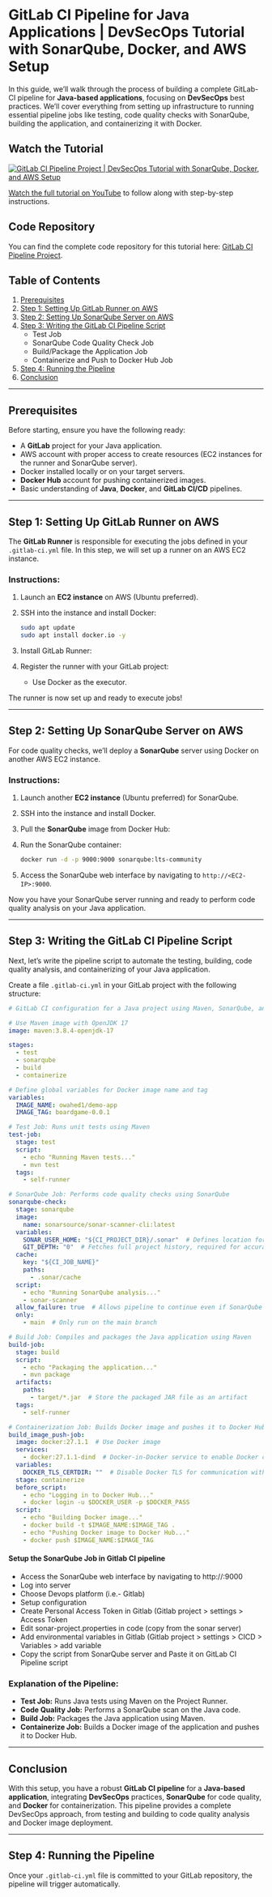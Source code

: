 
# GitLab CI Pipeline for Java Applications | DevSecOps Tutorial with SonarQube, Docker, and AWS Setup

In this guide, we’ll walk through the process of building a complete GitLab-CI pipeline for **Java-based applications**, focusing on **DevSecOps** best practices. We’ll cover everything from setting up infrastructure to running essential pipeline jobs like testing, code quality checks with SonarQube, building the application, and containerizing it with Docker.

## Watch the Tutorial

[![GitLab CI Pipeline Project | DevSecOps Tutorial with SonarQube, Docker, and AWS Setup](https://img.youtube.com/vi/7UZodcpyiNA/0.jpg)](https://youtu.be/7UZodcpyiNA)

[Watch the full tutorial on YouTube](https://youtu.be/7UZodcpyiNA) to follow along with step-by-step instructions.

## Code Repository

You can find the complete code repository for this tutorial here: [GitLab CI Pipeline Project](https://gitlab.com/mir-owahed/Boardgame).

## Table of Contents
1. [Prerequisites](#prerequisites)
2. [Step 1: Setting Up GitLab Runner on AWS](#step-1-setting-up-gitlab-runner-on-aws)
3. [Step 2: Setting Up SonarQube Server on AWS](#step-2-setting-up-sonarqube-server-on-aws)
4. [Step 3: Writing the GitLab CI Pipeline Script](#step-3-writing-the-gitlab-ci-pipeline-script)
   - Test Job
   - SonarQube Code Quality Check Job
   - Build/Package the Application Job
   - Containerize and Push to Docker Hub Job
5. [Step 4: Running the Pipeline](#step-4-running-the-pipeline)
6. [Conclusion](#conclusion)

---

## Prerequisites

Before starting, ensure you have the following ready:
- A **GitLab** project for your Java application.
- AWS account with proper access to create resources (EC2 instances for the runner and SonarQube server).
- Docker installed locally or on your target servers.
- **Docker Hub** account for pushing containerized images.
- Basic understanding of **Java**, **Docker**, and **GitLab CI/CD** pipelines.

---

## Step 1: Setting Up GitLab Runner on AWS

The **GitLab Runner** is responsible for executing the jobs defined in your `.gitlab-ci.yml` file. In this step, we will set up a runner on an AWS EC2 instance.

### Instructions:
1. Launch an **EC2 instance** on AWS (Ubuntu preferred).
2. SSH into the instance and install Docker:
   ```bash
   sudo apt update
   sudo apt install docker.io -y
   ```
3. Install GitLab Runner:
   
4. Register the runner with your GitLab project:
  
   - Use Docker as the executor.
  

The runner is now set up and ready to execute jobs!

---

## Step 2: Setting Up SonarQube Server on AWS

For code quality checks, we’ll deploy a **SonarQube** server using Docker on another AWS EC2 instance.

### Instructions:
1. Launch another **EC2 instance** (Ubuntu preferred) for SonarQube.
2. SSH into the instance and install Docker.
3. Pull the **SonarQube** image from Docker Hub:
   
4. Run the SonarQube container:
   ```bash
   docker run -d -p 9000:9000 sonarqube:lts-community
   ```
5. Access the SonarQube web interface by navigating to `http://<EC2-IP>:9000`.

Now you have your SonarQube server running and ready to perform code quality analysis on your Java application.

---

## Step 3: Writing the GitLab CI Pipeline Script

Next, let’s write the pipeline script to automate the testing, building, code quality analysis, and containerizing of your Java application.

Create a file `.gitlab-ci.yml` in your GitLab project with the following structure:

```yaml
# GitLab CI configuration for a Java project using Maven, SonarQube, and Docker

# Use Maven image with OpenJDK 17
image: maven:3.8.4-openjdk-17

stages:
  - test
  - sonarqube
  - build
  - containerize

# Define global variables for Docker image name and tag
variables:
  IMAGE_NAME: owahed1/demo-app
  IMAGE_TAG: boardgame-0.0.1

# Test Job: Runs unit tests using Maven
test-job:
  stage: test
  script:
    - echo "Running Maven tests..."
    - mvn test
  tags:
    - self-runner

# SonarQube Job: Performs code quality checks using SonarQube
sonarqube-check:
  stage: sonarqube
  image:
    name: sonarsource/sonar-scanner-cli:latest    
  variables:
    SONAR_USER_HOME: "${CI_PROJECT_DIR}/.sonar"  # Defines location for SonarQube cache
    GIT_DEPTH: "0"  # Fetches full project history, required for accurate analysis
  cache:
    key: "${CI_JOB_NAME}"
    paths:
      - .sonar/cache
  script:
    - echo "Running SonarQube analysis..."
    - sonar-scanner
  allow_failure: true  # Allows pipeline to continue even if SonarQube fails
  only:
    - main  # Only run on the main branch

# Build Job: Compiles and packages the Java application using Maven
build-job:
  stage: build
  script:
    - echo "Packaging the application..."
    - mvn package
  artifacts:
    paths:
      - target/*.jar  # Store the packaged JAR file as an artifact
  tags:
    - self-runner

# Containerization Job: Builds Docker image and pushes it to Docker Hub
build_image_push-job:
  image: docker:27.1.1  # Use Docker image
  services:
    - docker:27.1.1-dind  # Docker-in-Docker service to enable Docker commands in the pipeline
  variables:
    DOCKER_TLS_CERTDIR: ""  # Disable Docker TLS for communication within the container
  stage: containerize
  before_script:
    - echo "Logging in to Docker Hub..."
    - docker login -u $DOCKER_USER -p $DOCKER_PASS
  script:
    - echo "Building Docker image..."
    - docker build -t $IMAGE_NAME:$IMAGE_TAG .
    - echo "Pushing Docker image to Docker Hub..."
    - docker push $IMAGE_NAME:$IMAGE_TAG

```
#### Setup the SonarQube Job in Gitlab CI pipeline
- Access the SonarQube web interface by navigating to http://<EC2-IP>:9000
- Log into server
- Choose Devops platform (i.e.- Gitlab)
- Setup configuration
- Create Personal Access Token in Gitlab (Gitlab project > settings > Access Token
- Edit sonar-project.properties in code (copy from the sonar server)
- Add environmental variables in Gitlab (Gitlab project > settings > CICD > Variables > add variable
- Copy the script from SonarQube server and Paste it on GitLab CI Pipeline script
  
### Explanation of the Pipeline:
- **Test Job:** Runs Java tests using Maven on the Project Runner.
- **Code Quality Job:** Performs a SonarQube scan on the Java code.
- **Build Job:** Packages the Java application using Maven.
- **Containerize Job:** Builds a Docker image of the application and pushes it to Docker Hub.

---

## Conclusion

With this setup, you have a robust **GitLab CI pipeline** for a **Java-based application**, integrating **DevSecOps** practices, **SonarQube** for code quality, and **Docker** for containerization. This pipeline provides a complete DevSecOps approach, from testing and building to code quality analysis and Docker image deployment.


---

## Step 4: Running the Pipeline

Once your `.gitlab-ci.yml` file is committed to your GitLab repository, the pipeline will trigger automatically.
